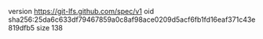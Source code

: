 version https://git-lfs.github.com/spec/v1
oid sha256:25da6c633df79467859a0c8af98ace0209d5acf6fb1fd16eaf371c43e819dfb5
size 138
